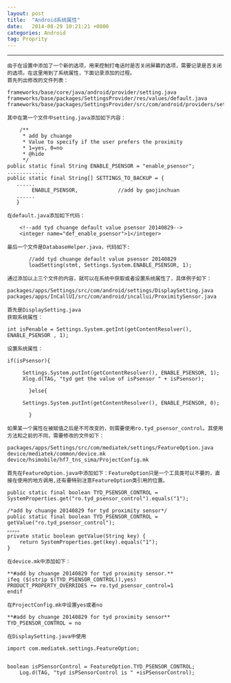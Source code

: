```yaml
---
layout: post
title:  "Android系统属性"
date:   2014-08-29 10:21:21 +0800
categories: Android
tag: Proprity
---
```


-----------------------


    由于在设置中添加了一个新的选项，用来控制打电话时是否关闭屏幕的选项，需要记录是否关闭的选项。在这里用到了系统属性，下面记录添加的过程。
    首先列出修改的文件列表：

```
frameworks/base/core/java/android/provider/setting.java
frameworks/base/packages/SettingsProvider/res/values/default.java
frameworks/base/packages/SettingsProvider/src/com/android/providers/settings/DatabaseHelper.java
```

    其中在第一个文件中setting.java添加如下内容：

```
    /**
	 * add by chuange
     * Value to specify if the user prefers the proximity
     * 1=yes, 0=no
	 * @hide
     */
public static final String ENABLE_PSENSOR = "enable_psensor";
............
public static final String[] SETTINGS_TO_BACKUP = {
   ......
	    ENABLE_PSENSOR,             //add by gaojinchuan   
   ......
   }
```

    在default.java添加如下代码：

```
    <!--add tyd chuange default value psensor 20140829-->
    <integer name="def_enable_psensor">1</integer>
```

    最后一个文件是DatabaseHelper.java，代码如下:
```
	   //add tyd chuange default value psensor 20140829
       loadSetting(stmt, Settings.System.ENABLE_PSENSOR, 1);
```

    通过添加以上三个文件的内容，就可以在系统中获取或者设置系统属性了，具体例子如下：
	
	
```
packages/apps/Settings/src/com/android/settings/DisplaySetting.java
packages/apps/InCallUI/src/com/android/incallui/ProximitySensor.java
```

    首先是DisplaySetting.java 
    获取系统属性：
```
int isPenable = Settings.System.getInt(getContentResolver(),     	ENABLE_PSENSOR , 1);
```

    设置系统属性：
  
   
```
if(isPsensor){

	 Settings.System.putInt(getContentResolver(), ENABLE_PSENSOR, 1);
 	 Xlog.d(TAG, "tyd get the value of isPsensor " + isPsensor);
 	 
	   }else{
	   
	 Settings.System.putInt(getContentResolver(), ENABLE_PSENSOR, 0);

	   }
```


    如果某一个属性在被赋值之后是不可改变的，则需要使用ro.tyd_psensor_control。其使用方法和之前的不同，需要修改的文件如下：

```
packages/apps/Settings/src/com/mediatek/settings/FeatureOption.java
device/mediatek/common/device.mk
device/hsimobile/hf7_tns_sima/ProjectConfig.mk
```

    首先在FeatureOption.java中添加如下：FeatureOption只是一个工具类可以不要的，直接在使用的地方调用,还有要特别注意FeatureOption类引用的位置。

```
public static final boolean TYD_PSENSOR_CONTROL = SystemProperties.get("ro.tyd_psensor_control").equals("1");

```

```
/*add by chuange 20140829 for tyd proximity sensor*/
public static final boolean TYD_PSENSOR_CONTROL = getValue("ro.tyd_psensor_control");
。。。。。
private static boolean getValue(String key) {
    return SystemProperties.get(key).equals("1");
}

```

    在device.mk中添加如下：

```
**#add by chuange 20140829 for tyd proximity sensor.**
ifeq ($(strip $(TYD_PSENSOR_CONTROL)),yes)
PRODUCT_PROPERTY_OVERRIDES += ro.tyd_psensor_control=1
endif
```

    在ProjectConfig.mk中设置yes或者no

```
**#add by chuange 20140829 for tyd proximity sensor**
TYD_PSENSOR_CONTROL = no
```

    在DisplaySetting.java中使用

```
import com.mediatek.settings.FeatureOption;


boolean isPSensorControl = FeatureOption.TYD_PSENSOR_CONTROL;
 	Log.d(TAG, "tyd isPSensorControl is " +isPSensorControl);
```


